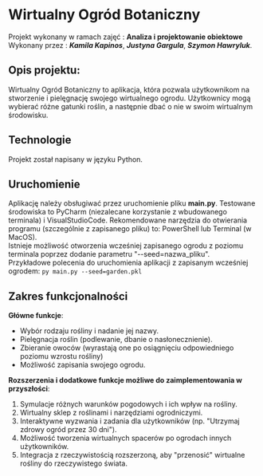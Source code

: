 # Wirtualny Ogród Botaniczny

Projekt wykonany w ramach zajęć : **Analiza i projektowanie obiektowe** \
Wykonany przez : ***Kamila Kapinos***, ***Justyna Gargula***, ***Szymon Hawryluk***.

## Opis projektu:
Wirtualny Ogród Botaniczny to aplikacja, która pozwala użytkownikom na stworzenie i pielęgnację swojego wirtualnego ogrodu. Użytkownicy mogą wybierać różne gatunki roślin, a następnie dbać o nie w swoim wirtualnym środowisku.

## Technologie
Projekt został napisany w języku Python.

## Uruchomienie
Aplikację należy obsługiwać przez uruchomienie pliku **main.py**. Testowane środowiska to PyCharm (niezalecane korzystanie z wbudowanego terminala) i VisualStudioCode. Rekomendowane narzędzia do otwierania programu (szczególnie z zapisanego pliku) to: PowerShell lub Terminal (w MacOS).\
Istnieje możliwość otworzenia wcześniej zapisanego ogrodu z poziomu terminala poprzez dodanie parametru "--seed=nazwa_pliku".\
Przykładowe polecenia do uruchomienia aplikacji z zapisanym wcześniej ogrodem: 
``` py main.py --seed=garden.pkl ```

## Zakres funkcjonalności
**Główne funkcje**:
- Wybór rodzaju rośliny i nadanie jej nazwy. 
- Pielęgnacja roślin (podlewanie, dbanie o nasłonecznienie).
- Zbieranie owoców (wyrastają one po osiągnięciu odpowiedniego poziomu wzrostu rośliny)
- Możliwość zapisania swojego ogrodu.

**Rozszerzenia i dodatkowe funkcje możliwe do zaimplementowania w przyszłości**:
1. Symulacje różnych warunków pogodowych i ich wpływ na rośliny.
2. Wirtualny sklep z roślinami i narzędziami ogrodniczymi.
3. Interaktywne wyzwania i zadania dla użytkowników (np. "Utrzymaj zdrowy ogród przez 30 dni").
4. Możliwość tworzenia wirtualnych spacerów po ogrodach innych użytkowników.
5. Integracja z rzeczywistością rozszerzoną, aby "przenosić" wirtualne rośliny do rzeczywistego świata.

